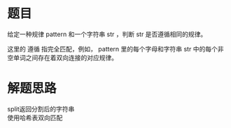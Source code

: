 # 题目
给定一种规律 pattern 和一个字符串 str ，判断 str 是否遵循相同的规律。  

这里的 遵循 指完全匹配，例如， pattern 里的每个字母和字符串 str 中的每个非空单词之间存在着双向连接的对应规律。

# 解题思路
split返回分割后的字符串  
使用哈希表双向匹配